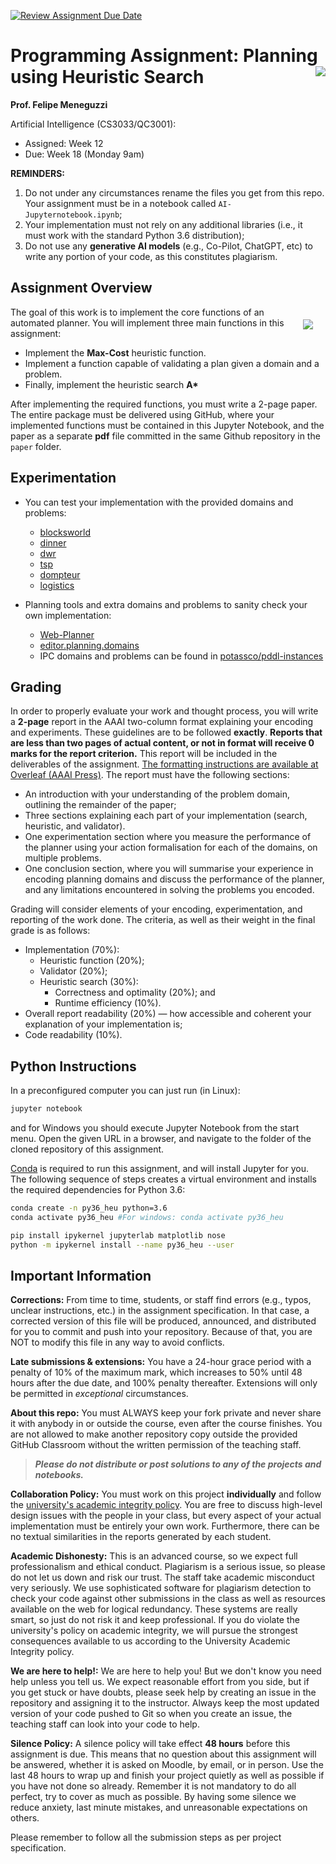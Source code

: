 [![Review Assignment Due Date](https://classroom.github.com/assets/deadline-readme-button-22041afd0340ce965d47ae6ef1cefeee28c7c493a6346c4f15d667ab976d596c.svg)](https://classroom.github.com/a/OTKm4kvy)
# Programming Assignment: Planning using Heuristic Search  <img align="right" src="UoA Vertical.svg"/>

**Prof. Felipe Meneguzzi**  

Artificial Intelligence (CS3033/QC3001):

- Assigned: Week 12
- Due: Week 18 (Monday 9am)

**REMINDERS:**  

1. Do not under any circumstances rename the files you get from this repo. Your assignment must be in a notebook called ```AI-Jupyternotebook.ipynb```;
2. Your implementation must not rely on any additional libraries (i.e., it must work with the standard Python 3.6 distribution);
3. Do not use any **generative AI models** (e.g., Co-Pilot, ChatGPT, etc) to write any portion of your code, as this constitutes plagiarism.

## Assignment Overview

<img align="right" style="margin:20px" src="planning-assignment.svg"/>

The goal of this work is to implement the core functions of an automated planner. You will implement three main functions in this assignment:
- Implement the **Max-Cost** heuristic function.
- Implement a function capable of validating a plan given a domain and a problem.
- Finally, implement the heuristic search **A\***

After implementing the required functions, you must write a 2-page paper. The entire package must be delivered using GitHub, where your implemented functions must be contained in this Jupyter Notebook, and the paper as a separate **pdf** file committed in the same Github repository in the ```paper``` folder.

## Experimentation

- You can test your implementation with the provided domains and problems:
  - [blocksworld](examples/blocksworld)
  - [dinner](examples/dinner)
  - [dwr](examples/dwr)
  - [tsp](examples/tsp)
  - [dompteur](examples/dompteur)
  - [logistics](examples/logistics)

- Planning tools and extra domains and problems to sanity check your own implementation:
  - [Web-Planner](https://web-planner.herokuapp.com/)
  - [editor.planning.domains](http://editor.planning.domains/)
  - IPC domains and problems can be found in [potassco/pddl-instances](https://github.com/potassco/pddl-instances)

## Grading

In order to properly evaluate your work and thought process, you will write a **2-page** report in the AAAI two-column format explaining your encoding and experiments.
These guidelines are to be followed **exactly**.
**Reports that are less than two pages of actual content, or not in format will receive 0 marks for the report criterion.** 
This report will be included in the deliverables of the assignment.
[The formatting instructions are available at Overleaf (AAAI Press)](https://www.overleaf.com/latex/templates/aaai-press-latex-template/jymjdgdpdmxp).
The report must have the following sections:

- An introduction with your understanding of the problem domain, outlining the remainder of the paper;
- Three sections explaining each part of your implementation (search, heuristic, and validator).
- One experimentation section where you measure the performance of the planner using your action formalisation for each of the domains, on multiple problems.
- One conclusion section, where you will summarise your experience in encoding planning domains and discuss the performance of the planner, and any limitations encountered in solving the problems you encoded.

Grading will consider elements of your encoding, experimentation, and reporting of the work done. 
The criteria, as well as their weight in the final grade is as follows:

- Implementation (70%):
  - Heuristic function (20%);
  - Validator (20%);
  - Heuristic search (30%):
    - Correctness and optimality (20%); and
    - Runtime efficiency (10%).
- Overall report readability (20%) — how accessible and coherent your explanation of your implementation is;
- Code readability (10%).

## Python Instructions
In a preconfigured computer you can just run (in Linux):
```zsh
jupyter notebook
```
and for Windows you should execute Jupyter Notebook from the start menu. Open the given URL in a browser, and navigate to the folder of the cloned repository of this assignment.

[Conda](https://conda.io) is required to run this assignment, and will install Jupyter for you.
The following sequence of steps creates a virtual environment and installs the required dependencies for Python 3.6:
```zsh
conda create -n py36_heu python=3.6
conda activate py36_heu #For windows: conda activate py36_heu

pip install ipykernel jupyterlab matplotlib nose
python -m ipykernel install --name py36_heu --user
```

## Important Information

**Corrections:** From time to time, students, or staff find errors (e.g., typos, unclear instructions, etc.) in the assignment specification. In that case, a corrected version of this file will be produced, announced, and distributed for you to commit and push into your repository. Because of that, you are NOT to modify this file in any way to avoid conflicts.

**Late submissions & extensions:** You have a 24-hour grace period with a penalty of 10% of the maximum mark, which increases to 50% until 48 hours after the due date, and 100% penalty thereafter. Extensions will only be permitted in _exceptional_ circumstances.

**About this repo:** You must ALWAYS keep your fork private and never share it with anybody in or outside the course, even after the course finishes. You are not allowed to make another repository copy outside the provided GitHub Classroom without the written permission of the teaching staff.

> **_Please do not distribute or post solutions to any of the projects and notebooks._**

<!-- **Collaboration Policy:** You must work on this project **individually** and follow the [university's academic integrity policy](https://www.abdn.ac.uk/staffnet/teaching/academic-integrity-12935.php).
You are free to discuss high-level design issues with the people in your class, but every aspect of your actual implementation must be entirely your own work.
Furthermore, there can be no textual similarities in the reports generated by each student.
Plagiarism, no matter the degree, will result in forfeiture of the entire grade of this assignment. -->
**Collaboration Policy:** You must work on this project **individually** and follow the [university's academic integrity policy](https://www.abdn.ac.uk/staffnet/teaching/academic-integrity-12935.php).
You are free to discuss high-level design issues with the people in your class, but every aspect of your actual implementation must be entirely your own work.
Furthermore, there can be no textual similarities in the reports generated by each student.

**Academic Dishonesty:** This is an advanced course, so we expect full professionalism and ethical conduct. Plagiarism is a serious issue, so please do not let us down and risk our trust. The staff take academic misconduct very seriously. We use sophisticated software for plagiarism detection to check your code against other submissions in the class as well as resources available on the web for logical redundancy. 
These systems are really smart, so just do not risk it and keep professional.
If you do violate the university's policy on academic integrity, we will pursue the strongest consequences available to us according to the University Academic Integrity policy.

**We are here to help!:** We are here to help you! But we don't know you need help unless you tell us. We expect reasonable effort from you side, but if you get stuck or have doubts, please seek help by creating an issue in the repository and assigning it to the instructor. Always keep the most updated version of your code pushed to Git so when you create an issue, the teaching staff can look into your code to help.

**Silence Policy:** A silence policy will take effect **48 hours** before this assignment is due. This means that no question about this assignment will be answered, whether it is asked on Moodle, by email, or in person. Use the last 48 hours to wrap up and finish your project quietly as well as possible if you have not done so already. Remember it is not mandatory to do all perfect, try to cover as much as possible. By having some silence we reduce anxiety, last minute mistakes, and unreasonable expectations on others.

Please remember to follow all the submission steps as per project specification.
